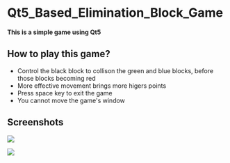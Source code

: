 # Qt5_Based_Elimination_Block_Game

**This is a simple game using Qt5**


How to play this game?
-
* Control the black block to collison the green and blue blocks, before those blocks becoming red
* More effective movement brings more higers points
* Press space key to exit the game
* You cannot move the game's window

Screenshots
-

![](https://github.com/songwonderful/Qt5_Based_Elimination_Block_Game/blob/master/screenshots/game_picture_1.PNG)

![](https://github.com/songwonderful/Qt5_Based_Elimination_Block_Game/blob/master/screenshots/game_picture_2.PNG)
